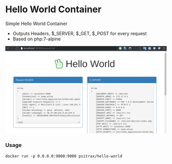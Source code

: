 # Hello World Container

Simple Hello World Container

* Outputs Headers, $_SERVER, $_GET, $_POST for every request
* Based on php:7-alpine

![Screen](hello-world.png)

### Usage
```
docker run -p 0.0.0.0:9000:9000 psitrax/hello-world
```
